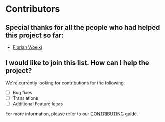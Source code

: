 # Contributors

## Special thanks for all the people who had helped this project so far:

* [Florian Woelki](https://github.com/FlorianWoelki/)

## I would like to join this list. How can I help the project?

We're currently looking for contributions for the following:

- [ ] Bug fixes
- [ ] Translations
- [ ] Additional Feature Ideas

For more information, please refer to our [CONTRIBUTING](https://github.com/daycademy/vueply) guide.
